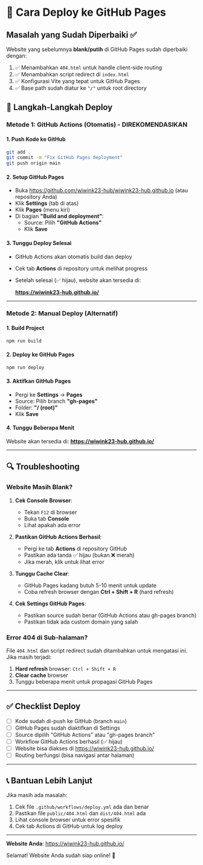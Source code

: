 # 🚀 Cara Deploy ke GitHub Pages

## Masalah yang Sudah Diperbaiki ✅

Website yang sebelumnya **blank/putih** di GitHub Pages sudah diperbaiki dengan:

1. ✅ Menambahkan `404.html` untuk handle client-side routing
2. ✅ Menambahkan script redirect di `index.html` 
3. ✅ Konfigurasi Vite yang tepat untuk GitHub Pages
4. ✅ Base path sudah diatur ke `"/"` untuk root directory

## 📝 Langkah-Langkah Deploy

### Metode 1: GitHub Actions (Otomatis) - **DIREKOMENDASIKAN**

#### 1. Push Kode ke GitHub
```bash
git add .
git commit -m "Fix GitHub Pages deployment"
git push origin main
```

#### 2. Setup GitHub Pages
- Buka https://github.com/wiwink23-hub/wiwink23-hub.github.io (atau repository Anda)
- Klik **Settings** (tab di atas)
- Klik **Pages** (menu kiri)
- Di bagian **"Build and deployment"**:
  - Source: Pilih **"GitHub Actions"**
  - Klik **Save**

#### 3. Tunggu Deploy Selesai
- GitHub Actions akan otomatis build dan deploy
- Cek tab **Actions** di repository untuk melihat progress
- Setelah selesai (✅ hijau), website akan tersedia di:
  
  **https://wiwink23-hub.github.io/**

---

### Metode 2: Manual Deploy (Alternatif)

#### 1. Build Project
```bash
npm run build
```

#### 2. Deploy ke GitHub Pages
```bash
npm run deploy
```

#### 3. Aktifkan GitHub Pages
- Pergi ke **Settings** → **Pages**
- Source: Pilih branch **"gh-pages"**
- Folder: **"/ (root)"**
- Klik **Save**

#### 4. Tunggu Beberapa Menit
Website akan tersedia di: **https://wiwink23-hub.github.io/**

---

## 🔍 Troubleshooting

### Website Masih Blank?

1. **Cek Console Browser**:
   - Tekan `F12` di browser
   - Buka tab **Console**
   - Lihat apakah ada error

2. **Pastikan GitHub Actions Berhasil**:
   - Pergi ke tab **Actions** di repository GitHub
   - Pastikan ada tanda ✅ hijau (bukan ❌ merah)
   - Jika merah, klik untuk lihat error

3. **Tunggu Cache Clear**:
   - GitHub Pages kadang butuh 5-10 menit untuk update
   - Coba refresh browser dengan **Ctrl + Shift + R** (hard refresh)

4. **Cek Settings GitHub Pages**:
   - Pastikan source sudah benar (GitHub Actions atau gh-pages branch)
   - Pastikan tidak ada custom domain yang salah

### Error 404 di Sub-halaman?

File `404.html` dan script redirect sudah ditambahkan untuk mengatasi ini. Jika masih terjadi:

1. **Hard refresh** browser: `Ctrl + Shift + R`
2. **Clear cache** browser
3. Tunggu beberapa menit untuk propagasi GitHub Pages

---

## ✅ Checklist Deploy

- [ ] Kode sudah di-push ke GitHub (branch `main`)
- [ ] GitHub Pages sudah diaktifkan di Settings
- [ ] Source dipilih "GitHub Actions" atau "gh-pages branch"
- [ ] Workflow GitHub Actions berhasil (✅ hijau)
- [ ] Website bisa diakses di https://wiwink23-hub.github.io/
- [ ] Routing berfungsi (bisa navigasi antar halaman)

---

## 📞 Bantuan Lebih Lanjut

Jika masih ada masalah:
1. Cek file `.github/workflows/deploy.yml` ada dan benar
2. Pastikan file `public/404.html` dan `dist/404.html` ada
3. Lihat console browser untuk error spesifik
4. Cek tab Actions di GitHub untuk log deploy

---

**Website Anda**: https://wiwink23-hub.github.io/

Selamat! Website Anda sudah siap online! 🎉
